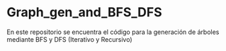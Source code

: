 # Graph_gen_and_BFS_DFS
En este repositorio se encuentra el código para la generación de árboles mediante BFS y DFS (Iterativo y Recursivo)
